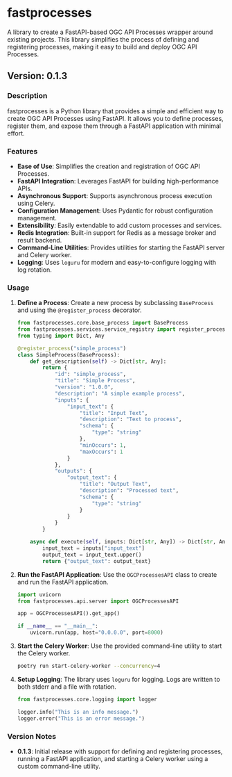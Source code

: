 # fastprocesses

A library to create a FastAPI-based OGC API Processes wrapper around existing projects. This library simplifies the process of defining and registering processes, making it easy to build and deploy OGC API Processes.

## Version: 0.1.3

### Description

fastprocesses is a Python library that provides a simple and efficient way to create OGC API Processes using FastAPI. It allows you to define processes, register them, and expose them through a FastAPI application with minimal effort.

### Features

- **Ease of Use**: Simplifies the creation and registration of OGC API Processes.
- **FastAPI Integration**: Leverages FastAPI for building high-performance APIs.
- **Asynchronous Support**: Supports asynchronous process execution using Celery.
- **Configuration Management**: Uses Pydantic for robust configuration management.
- **Extensibility**: Easily extendable to add custom processes and services.
- **Redis Integration**: Built-in support for Redis as a message broker and result backend.
- **Command-Line Utilities**: Provides utilities for starting the FastAPI server and Celery worker.
- **Logging**: Uses `loguru` for modern and easy-to-configure logging with log rotation.

### Usage

1. **Define a Process**: Create a new process by subclassing `BaseProcess` and using the `@register_process` decorator.

    ```python
    from fastprocesses.core.base_process import BaseProcess
    from fastprocesses.services.service_registry import register_process
    from typing import Dict, Any

    @register_process("simple_process")
    class SimpleProcess(BaseProcess):
        def get_description(self) -> Dict[str, Any]:
            return {
                "id": "simple_process",
                "title": "Simple Process",
                "version": "1.0.0",
                "description": "A simple example process",
                "inputs": {
                    "input_text": {
                        "title": "Input Text",
                        "description": "Text to process",
                        "schema": {
                            "type": "string"
                        },
                        "minOccurs": 1,
                        "maxOccurs": 1
                    }
                },
                "outputs": {
                    "output_text": {
                        "title": "Output Text",
                        "description": "Processed text",
                        "schema": {
                            "type": "string"
                        }
                    }
                }
            }

        async def execute(self, inputs: Dict[str, Any]) -> Dict[str, Any]:
            input_text = inputs["input_text"]
            output_text = input_text.upper()
            return {"output_text": output_text}
    ```

2. **Run the FastAPI Application**: Use the `OGCProcessesAPI` class to create and run the FastAPI application.

    ```python
    import uvicorn
    from fastprocesses.api.server import OGCProcessesAPI

    app = OGCProcessesAPI().get_app()

    if __name__ == "__main__":
        uvicorn.run(app, host="0.0.0.0", port=8000)
    ```

3. **Start the Celery Worker**: Use the provided command-line utility to start the Celery worker.

    ```sh
    poetry run start-celery-worker --concurrency=4
    ```

4. **Setup Logging**: The library uses `loguru` for logging. Logs are written to both stderr and a file with rotation.

    ```python
    from fastprocesses.core.logging import logger

    logger.info("This is an info message.")
    logger.error("This is an error message.")
    ```

### Version Notes

- **0.1.3**: Initial release with support for defining and registering processes, running a FastAPI application, and starting a Celery worker using a custom command-line utility.